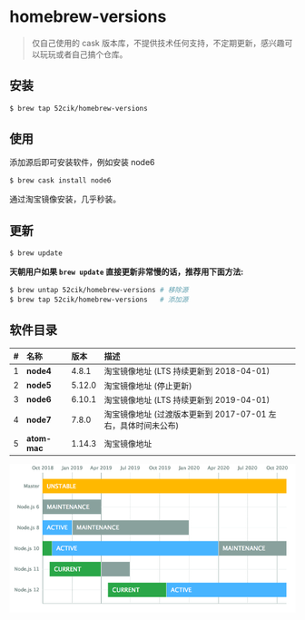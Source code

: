 # homebrew-versions

> 仅自己使用的 cask 版本库，不提供技术任何支持，不定期更新，感兴趣可以玩玩或者自己搞个仓库。


## 安装

``` sh
$ brew tap 52cik/homebrew-versions
```


## 使用

添加源后即可安装软件，例如安装 node6

``` sh
$ brew cask install node6
```

通过淘宝镜像安装，几乎秒装。


## 更新

``` sh
$ brew update
```

**天朝用户如果 `brew update` 直接更新非常慢的话，推荐用下面方法:**

``` sh
$ brew untap 52cik/homebrew-versions # 移除源
$ brew tap 52cik/homebrew-versions   # 添加源
```


## 软件目录

\# | 名称 | 版本 | 描述
:-- | :-- | :-- | :--
1 | **node4** | 4.8.1  | 淘宝镜像地址 (LTS 持续更新到 2018-04-01)
2 | **node5** | 5.12.0 | 淘宝镜像地址 (停止更新)
3 | **node6** | 6.10.1  | 淘宝镜像地址 (LTS 持续更新到 2019-04-01)
4 | **node7** | 7.8.0  | 淘宝镜像地址 (过渡版本更新到 2017-07-01 左右，具体时间未公布)
5 | **atom-mac** | 1.14.3  | 淘宝镜像地址



![LTS schedule][LTS]

[LTS]: https://github.com/nodejs/LTS/raw/master/schedule.png
